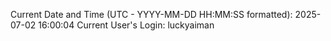 Current Date and Time (UTC - YYYY-MM-DD HH:MM:SS formatted): 2025-07-02 16:00:04
Current User's Login: luckyaiman
